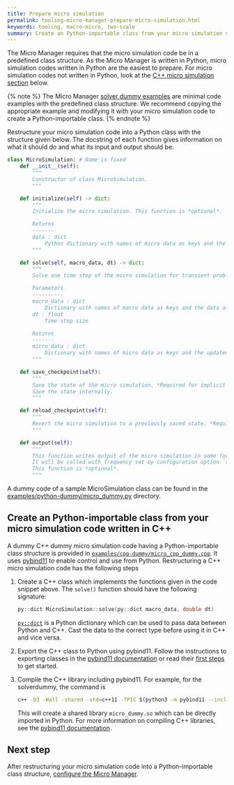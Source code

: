 ```yaml
---
title: Prepare micro simulation
permalink: tooling-micro-manager-prepare-micro-simulation.html
keywords: tooling, macro-micro, two-scale
summary: Create an Python-importable class from your micro simulation code.
---
```


The Micro Manager requires that the micro simulation code be in a predefined class structure. As the Micro Manager is written in Python, micro simulation codes written in Python are the easiest to prepare. For micro simulation codes not written in Python, look at the [C++ micro simulation section](#create-an-python-importable-class-from-your-micro-simulation-code-written-in-c) below.

{% note %} The Micro Manager [solver dummy examples](https://github.com/precice/micro-manager/tree/develop/examples) are minimal code examples with the predefined class structure. We recommend copying the appropriate example and modifying it with your micro simulation code to create a Python-importable class. {% endnote %}

Restructure your micro simulation code into a Python class with the structure given below. The docstring of each function gives information on what it should do and what its input and output should be.

```python
class MicroSimulation: # Name is fixed
    def __init__(self):
        """
        Constructor of class MicroSimulation.
        """

    def initialize(self) -> dict:
        """
        Initialize the micro simulation. This function is *optional*.

        Returns
        -------
        data : dict
            Python dictionary with names of micro data as keys and the data as values at the initial condition
        """

    def solve(self, macro_data, dt) -> dict:
        """
        Solve one time step of the micro simulation for transient problems or solve until steady state for steady-state problems.

        Parameters
        ----------
        macro_data : dict
            Dictionary with names of macro data as keys and the data as values
        dt : float
            Time step size

        Returns
        -------
        micro_data : dict
            Dictionary with names of micro data as keys and the updated micro data a values
        """

    def save_checkpoint(self):
        """
        Save the state of the micro simulation. *Required for implicit coupling*.
        Save the state internally.
        """

    def reload_checkpoint(self):
        """
        Revert the micro simulation to a previously saved state. *Required for implicit coupling*.
        """

    def output(self):
        """
        This function writes output of the micro simulation in some form.
        It will be called with frequency set by configuration option `simulation_params: micro_output_n`
        This function is *optional*.
        """
```

A dummy code of a sample MicroSimulation class can be found in the [examples/python-dummy/micro_dummy.py](https://github.com/precice/micro-manager/blob/develop/examples/python-dummy/micro_dummy.py) directory.

## Create an Python-importable class from your micro simulation code written in C++

A dummy C++ dummy micro simulation code having a Python-importable class structure is provided in [`examples/cpp-dummy/micro_cpp_dummy.cpp`](https://github.com/precice/micro-manager/blob/develop/examples/cpp-dummy/micro_cpp_dummy.cpp). It uses [pybind11](https://pybind11.readthedocs.io/en/stable/) to enable control and use from Python. Restructuring a C++ micro simulation code has the following steps

1. Create a C++ class which implements the functions given in the code snippet above.
The `solve()` function should have the following signature:

    ```cpp
    py::dict MicroSimulation::solve(py::dict macro_data, double dt)
    ```

    [`py::dict`](https://pybind11.readthedocs.io/en/stable/advanced/pycpp/object.html?#instantiating-compound-python-types-from-c) is a Python dictionary which can be used to pass data between Python and C++. Cast the data to the correct type before using it in C++ and vice versa.

2. Export the C++ class to Python using pybind11. Follow the instructions to exporting classes in the [pybind11 documentation](https://pybind11.readthedocs.io/en/stable/classes.html) or read their [first steps](https://pybind11.readthedocs.io/en/stable/basics.html) to get started.

3. Compile the C++ library including pybind11. For example, for the solverdummy, the command is

    ```bash
    c++ -O3 -Wall -shared -std=c++11 -fPIC $(python3 -m pybind11 --includes) micro_cpp_dummy.cpp -o micro_dummy$(python3-config --extension-suffix)
    ```

    This will create a shared library `micro_dummy.so` which can be directly imported in Python.
    For more information on compiling C++ libraries, see the [pybind11 documentation](https://pybind11.readthedocs.io/en/stable/compiling.html).

## Next step

After restructuring your micro simulation code into a Python-importable class structure, [configure the Micro Manager](tooling-micro-manager-configuration.html).
